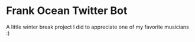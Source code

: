 # Frank Ocean Twitter Bot

A little winter break project I did to appreciate one of my favorite musicians :)
